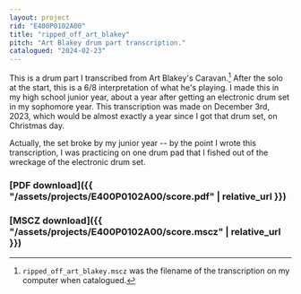 ```yaml
---
layout: project
rid: "E400P0102A00"
title: "ripped_off_art_blakey"
pitch: "Art Blakey drum part transcription."
catalogued: "2024-02-23"
---
```


This is a drum part I transcribed from Art Blakey's Caravan.[^1] After the solo at
the start, this is a 6/8 interpretation of what he's playing. I made this in my
high school junior year, about a year after getting an electronic drum set in my
sophomore year. This transcription was made on December 3rd, 2023, which would
be almost exactly a year since I got that drum set, on Christmas day.

Actually, the set broke by my junior year -- by the point I wrote this
transcription, I was practicing on one drum pad that I fished out of the
wreckage of the electronic drum set.

[^1]: `ripped_off_art_blakey.mscz` was the filename of the transcription on my
    computer when catalogued.

### [PDF download]({{ "/assets/projects/E400P0102A00/score.pdf" | relative_url }})
### [MSCZ download]({{ "/assets/projects/E400P0102A00/score.mscz" | relative_url }})
